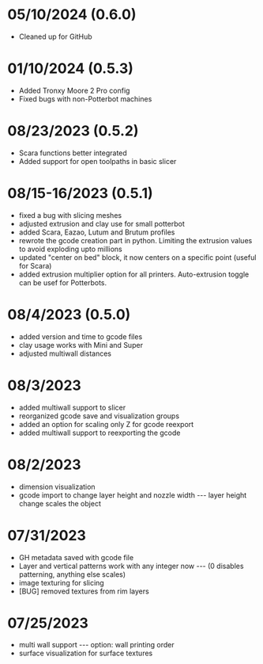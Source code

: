 05/10/2024 (0.6.0)
========
- Cleaned up for GitHub

01/10/2024 (0.5.3)
========
- Added Tronxy Moore 2 Pro config
- Fixed bugs with non-Potterbot machines

08/23/2023 (0.5.2)
========
- Scara functions better integrated
- Added support for open toolpaths in basic slicer


08/15-16/2023 (0.5.1)
========
- fixed a bug with slicing meshes
- adjusted extrusion and clay use for small potterbot
- added Scara, Eazao, Lutum and Brutum profiles
- rewrote the gcode creation part in python. Limiting
the extrusion values to avoid exploding upto millions
- updated "center on bed" block, it now centers on 
a specific point (useful for Scara)
- added extrusion multiplier option for all printers. 
Auto-extrusion toggle can be usef for Potterbots.


08/4/2023 (0.5.0)
========
- added version and time to gcode files
- clay usage works with Mini and Super 
- adjusted multiwall distances


08/3/2023
========
- added multiwall support to slicer
- reorganized gcode save and visualization groups
- added an option for scaling only Z for gcode
reexport
- added multiwall support to reexporting the gcode


08/2/2023
========
- dimension visualization
- gcode import to change layer height and nozzle width
--- layer height change scales the object


07/31/2023
=========
- GH metadata saved with gcode file
- Layer and vertical patterns work with any integer now 
--- (0 disables patterning, anything else scales)
- image texturing for slicing
- [BUG] removed textures from rim layers


07/25/2023
=========
- multi wall support
--- option: wall printing order
- surface visualization for surface textures








